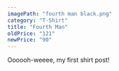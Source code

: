 ```yaml
---
imagePath: "fourth man black.png"
category: "T-Shirt"
title: "Fourth Man"
oldPrice: "121"
newPrice: "90"
---
```


Oooooh-weeee, my first shirt post!
